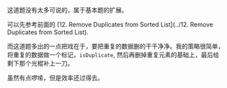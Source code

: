 这道题没有太多可说的，属于基本题的扩展。

可以先参考前面的 [12. Remove Duplicates from Sorted List](../12. Remove Duplicates from Sorted List).

而这道题多出的一点把戏在于，要把重复的数据删的干干净净。我的策略很简单，将重复的数据做一个标记，`isDuplicate`, 然后再删掉重复元素的基础上，最后给剩下那个光棍补上一刀。

虽然有点啰嗦，但是效率还过得去。
